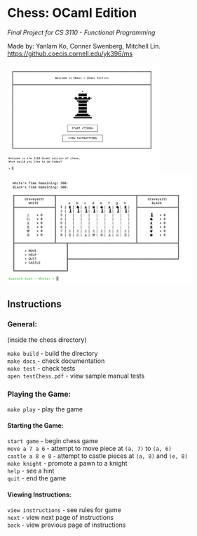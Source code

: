# Chess: OCaml Edition 
<i> Final Project for CS 3110 - Functional Programming </i>

Made by: Yanlam Ko, Conner Swenberg, Mitchell Lin.
https://github.coecis.cornell.edu/yk396/ms

<img src="screenshots/Screen Shot 2019-12-12 at 9.28.42 PM.png" height="250"> <img src="screenshots/Screen Shot 2019-12-12 at 9.28.52 PM.png" height="250">

## Instructions

### General: 
(inside the chess directory)

`make build` - build the directory <br>
`make docs` - check documentation <br>
`make test` - check tests <br>
`open testChess.pdf` - view sample manual tests <br>

### Playing the Game:

`make play` - play the game

#### Starting the Game:

`start game` -  begin chess game <br>
`move a 7 a 6` - attempt to move piece at `(a, 7)` to `(a, 6)` <br>
`castle a 8 e 8` - attempt to castle pieces at `(a, 8)` and `(e, 8)` <br>
`make knight` - promote a pawn to a knight <br>
`help` - see a hint <br>
`quit` - end the game <br>

#### Viewing Instructions:

`view instructions` - see rules for game <br>
`next` - view next page of instructions <br>
`back` - view previous page of instructions <br>
